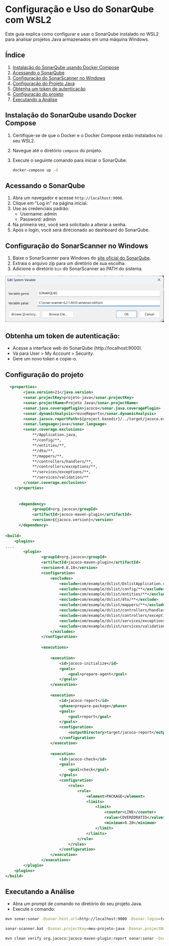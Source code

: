 # Configuração e Uso do SonarQube com WSL2

Este guia explica como configurar e usar o SonarQube instalado no WSL2 para analisar projetos Java armazenados em uma máquina Windows.

## Índice

1. [Instalação do SonarQube usando Docker Compose](#instalação-do-sonarqube-usando-docker-compose)
2. [Acessando o SonarQube](#acessando-o-sonarqube)
3. [Configuração do SonarScanner no Windows](#configuração-do-sonarscanner-no-windows)
4. [Configuração do Projeto Java](#configuração-do-projeto-java)
5. [Obtenha um token de autenticação](#obtenha-um-token-de-autenticação)
6. [Configuração do projeto](#configuração-do-projeto)
7. [Executando a Análise](#executando-a-análise)

## Instalação do SonarQube usando Docker Compose

1. Certifique-se de que o Docker e o Docker Compose estão instalados no seu WSL2.
2. Navegue até o diretório `compose` do projeto.
3. Execute o seguinte comando para iniciar o SonarQube:

   ```bash
   docker-compose up -d
   ```


## Acessando o SonarQube

1. Abra um navegador e acesse `http://localhost:9000`.
2. Clique em "Log in" na página inicial.
3. Use as credenciais padrão:
   - Username: admin
   - Password: admin
4. Na primeira vez, você será solicitado a alterar a senha.
5. Após o login, você será direcionado ao dashboard do SonarQube.

## Configuração do SonarScanner no Windows

1. Baixe o SonarScanner para Windows do [site oficial do SonarQube](https://docs.sonarqube.org/latest/analyzing-source-code/scanners/sonarscanner/).
2. Extraia o arquivo zip para um diretório de sua escolha.
3. Adicione o diretório `bin` do SonarScanner ao PATH do sistema.

![Variável de Ambiente](https://raw.githubusercontent.com/fabioallima/sonarqube/refs/heads/main/images/system_variable_sonar.png)

## Obtenha um token de autenticação:
* Acesse a interface web do SonarQube (http://localhost:9000).
* Vá para User > My Account > Security.
* Gere um novo token e copie-o.

## Configuração do projeto

```XML
  <properties>
        <java.version>21</java.version>
        <sonar.projectKey>projeto-java</sonar.projectKey>
		<sonar.projectName>Projeto Java</sonar.projectName>
		<sonar.java.coveragePlugin>jacoco</sonar.java.coveragePlugin>
		<sonar.dynamicAnalysis>reuseReports</sonar.dynamicAnalysis>
		<sonar.jacoco.reportPath>${project.basedir}/../target/jacoco.exec</sonar.jacoco.reportPath>
		<sonar.language>java</sonar.language>
		<sonar.coverage.exclusions>
			**/Application.java,
			**/config/**,
			**/entities/**,
			**/dto/**,
			**/mappers/**,
			**/controllers/handlers/**,
			**/controllers/exceptions/**,
			**/services/exceptions/**,
			**/services/validation/**
		</sonar.coverage.exclusions>
    </properties>


      <dependency>
            <groupId>org.jacoco</groupId>
            <artifactId>jacoco-maven-plugin</artifactId>
            <version>${jacoco.version}</version>
      </dependency>

<build>
    <plugins>
....
        <plugin>
 				<groupId>org.jacoco</groupId>
				<artifactId>jacoco-maven-plugin</artifactId>
				<version>0.8.10</version>
				<configuration>
					<excludes>
						<exclude>com/example/dslist/DslistApplication.class</exclude>
						<exclude>com/example/dslist/config/**</exclude>
						<exclude>com/example/dslist/entities/**</exclude>
						<exclude>com/example/dslist/dto/**</exclude>
						<exclude>com/example/dslist/mappers/**</exclude>
						<exclude>com/example/dslist/controllers/handlers/**</exclude>
						<exclude>com/example/dslist/controllers/exceptions/**</exclude>
						<exclude>com/example/dslist/services/exceptions/**</exclude>
						<exclude>com/example/dslist/services/validation/**</exclude>
					</excludes>
				</configuration>

				<executions>

					<execution>
						<id>jacoco-initialize</id>
						<goals>
							<goal>prepare-agent</goal>
						</goals>
					</execution>

					<execution>
						<id>jacoco-report</id>
						<phase>prepare-package</phase>
						<goals>
							<goal>report</goal>
						</goals>
						<configuration>
							<outputDirectory>target/jacoco-report</outputDirectory>
						</configuration>
					</execution>

					<execution>
						<id>jacoco-check</id>
						<goals>
							<goal>check</goal>
						</goals>
						<configuration>
							<rules>
								<rule>
									<element>PACKAGE</element>
									<limits>
										<limit>
											<counter>LINE</counter>
											<value>COVEREDRATIO</value>
											<minimum>0.20</minimum>
										</limit>
									</limits>
								</rule>
							</rules>
						</configuration>
					</execution>
				</executions>
		</plugin> 
    <plugins>   
</build>
```

## Executando a Análise
* Abra um prompt de comando no diretório do seu projeto Java.
* Execute o comando: 

```bash
mvn sonar:sonar -Dsonar.host.url=http://localhost:9000 -Dsonar.login=token_user
```

```bash
sonar-scanner.bat -Dsonar.projectKey=meu-projeto-java -Dsonar.projectName="Meu Projeto Java" -Dsonar.sources=src/main/java -Dsonar.java.binaries=target/classes -Dsonar.host.url=http://localhost:9000 -Dsonar.token=seu_token_de_autenticacao
```

```bash
mvn clean verify org.jacoco:jacoco-maven-plugin:report sonar:sonar -Dsonar.projectKey=Projeto   -Dsonar.projectName='Projeto Java'   -Dsonar.host.url=http://localhost:9000   -Dsonar.token=seu_token_de_autenticacaoc46bb -Dsonar.coverage.jacoco.xmlReportPaths=target/site/jacoco/jacoco.xml
```

